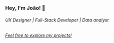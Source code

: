 ### Hey, I'm João! 👋
###### UX Designer | Full-Stack Developer | Data analyst
###### <a href="https://joaoayu.github.io/Portfolio/">Feel free to explore my projects!</a>


